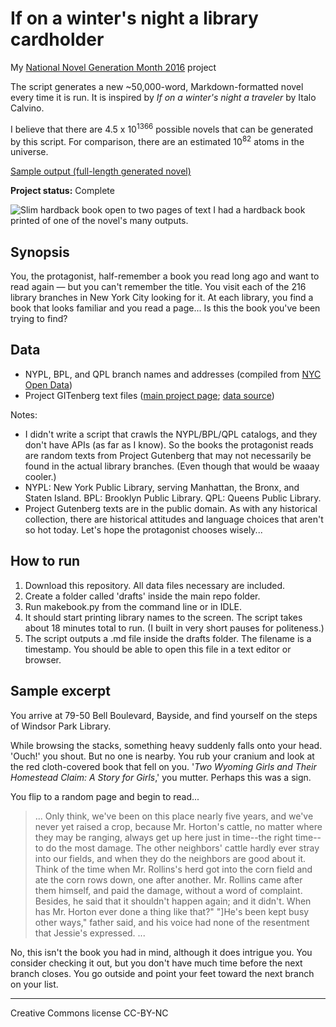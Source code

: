 # If on a winter's night a library cardholder

My [National Novel Generation Month 2016](https://github.com/NaNoGenMo/2016) project

The script generates a new ~50,000-word, Markdown-formatted novel every time it is run. It is inspired by *If on a winter's night a traveler* by Italo Calvino. 

I believe that there are 4.5 x 10<sup>1366</sup> possible novels that can be generated by this script. For comparison, there are an estimated 10<sup>82</sup> atoms in the universe. 

[Sample output (full-length generated novel)](https://github.com/robincamille/nanogenmo2016/blob/master/outputs/novel3.md)

**Project status:** Complete

<img src="http://robincamille.com/assets/nanogenmo2016-open-book.jpg" alt="Slim hardback book open to two pages of text"/>
I had a hardback book printed of one of the novel's many outputs. 

## Synopsis
You, the protagonist, half-remember a book you read long ago and want to read again — but you can't remember the title. You visit each of the 216 library branches in New York City looking for it. At each library, you find a book that looks familiar and you read a page... Is this the book you've been trying to find? 

## Data
- NYPL, BPL, and QPL branch names and addresses (compiled from [NYC Open Data](https://nycopendata.socrata.com))
- Project GITenberg text files ([main project page](https://gitenberg.org/); [data source](https://github.com/gitenberg-dev/giten_site/tree/master/assets))

Notes:
- I didn't write a script that crawls the NYPL/BPL/QPL catalogs, and they don't have APIs (as far as I know). So the books the protagonist reads are random texts from Project Gutenberg that may not necessarily be found in the actual library branches. (Even though that would be waaay cooler.) 
- NYPL: New York Public Library, serving Manhattan, the Bronx, and Staten Island. BPL: Brooklyn Public Library. QPL: Queens Public Library.
- Project Gutenberg texts are in the public domain. As with any historical collection, there are historical attitudes and language choices that aren't so hot today. Let's hope the protagonist chooses wisely...

## How to run 
1. Download this repository. All data files necessary are included.
1. Create a folder called 'drafts' inside the main repo folder.
1. Run makebook.py from the command line or in IDLE.
1. It should start printing library names to the screen. The script takes about 18 minutes total to run. (I built in very short pauses for politeness.)
1. The script outputs a .md file inside the drafts folder. The filename is a timestamp. You should be able to open this file in a text editor or browser. 

## Sample excerpt

You arrive at 79-50 Bell Boulevard, Bayside, and find yourself on the steps of Windsor Park Library.

While browsing the stacks, something heavy suddenly falls onto your head. 'Ouch!' you shout. But no one is nearby. You rub your cranium and look at the red cloth-covered book that fell on you. '*Two Wyoming Girls and Their Homestead Claim: A Story for Girls*,' you mutter. Perhaps this was a sign. 

You flip to a random page and begin to read...

> ... Only think, we've been  on this place nearly five years, and we've never yet raised a crop,  because Mr. Horton's cattle, no matter where they may be ranging, always get up here just in time--the right time--to do the most  damage. The other neighbors' cattle hardly ever stray into our fields, and when they do the neighbors are good about it. Think of the  time when Mr. Rollins's herd got into the corn field and ate the corn rows down, one after another. Mr. Rollins came after them himself, and  paid the damage, without a word of complaint. Besides, he said that it  shouldn't happen again; and it didn't. When has Mr. Horton ever done a thing like that?" "]He's been kept busy other ways," father said, and his voice had none of the resentment that Jessie's expressed. ...

No, this isn't the book you had in mind, although it does intrigue you. You consider checking it out, but you don't have much time before the next branch closes. You go outside and point your feet toward the next branch on your list.

---
Creative Commons license CC-BY-NC
